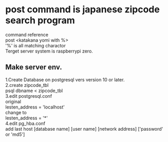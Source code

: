 # post command is japanese zipcode search program
command reference  
post <katakana yomi with %>  
'%' is all matching charactor  
Terget server system is raspberrypi zero.  

## Make server env.
1.Create Database on postgresql vers version 10 or later.  
2.create zipcode_tbl  
psql dbname < zipcode_tbl  
3.edit postgresql.conf  
original  
lesten_address = 'localhost'  
change to  
lesten_address = '*'  
4.edit pg_hba.conf  
add last
host [database name] [user name] [network address]  ['password' or 'md5']
